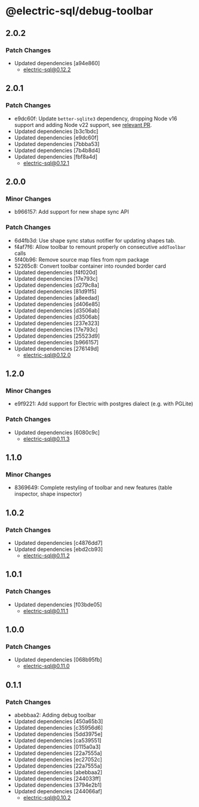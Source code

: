 # @electric-sql/debug-toolbar

## 2.0.2

### Patch Changes

- Updated dependencies [a94e860]
  - electric-sql@0.12.2

## 2.0.1

### Patch Changes

- e9dc60f: Update `better-sqlite3` dependency, dropping Node v16 support and adding Node v22 support, see [relevant PR](https://github.com/electric-sql/electric/pull/1378).
- Updated dependencies [b3c1bdc]
- Updated dependencies [e9dc60f]
- Updated dependencies [7bbba53]
- Updated dependencies [7b4b8d4]
- Updated dependencies [fbf8a4d]
  - electric-sql@0.12.1

## 2.0.0

### Minor Changes

- b966157: Add support for new shape sync API

### Patch Changes

- 6d4fb3d: Use shape sync status notifier for updating shapes tab.
- f4af7f6: Allow toolbar to remount properly on consecutive `addToolbar` calls
- 5f40b96: Remove source map files from npm package
- 52265c8: Convert toolbar container into rounded border card
- Updated dependencies [f4f020d]
- Updated dependencies [17e793c]
- Updated dependencies [d279c8a]
- Updated dependencies [81d91f5]
- Updated dependencies [a8eedad]
- Updated dependencies [d406e85]
- Updated dependencies [d3506ab]
- Updated dependencies [d3506ab]
- Updated dependencies [237e323]
- Updated dependencies [17e793c]
- Updated dependencies [25523d9]
- Updated dependencies [b966157]
- Updated dependencies [276149d]
  - electric-sql@0.12.0

## 1.2.0

### Minor Changes

- e9f9221: Add support for Electric with postgres dialect (e.g. with PGLite)

### Patch Changes

- Updated dependencies [6080c9c]
  - electric-sql@0.11.3

## 1.1.0

### Minor Changes

- 8369649: Complete restyling of toolbar and new features (table inspector, shape inspector)

## 1.0.2

### Patch Changes

- Updated dependencies [c4876dd7]
- Updated dependencies [ebd2cb93]
  - electric-sql@0.11.2

## 1.0.1

### Patch Changes

- Updated dependencies [f03bde05]
  - electric-sql@0.11.1

## 1.0.0

### Patch Changes

- Updated dependencies [068b95fb]
  - electric-sql@0.11.0

## 0.1.1

### Patch Changes

- abebbaa2: Adding debug toolbar
- Updated dependencies [450a65b3]
- Updated dependencies [c35956d6]
- Updated dependencies [5dd3975e]
- Updated dependencies [ca539551]
- Updated dependencies [0115a0a3]
- Updated dependencies [22a7555a]
- Updated dependencies [ec27052c]
- Updated dependencies [22a7555a]
- Updated dependencies [abebbaa2]
- Updated dependencies [244033ff]
- Updated dependencies [3794e2b1]
- Updated dependencies [244066af]
  - electric-sql@0.10.2
